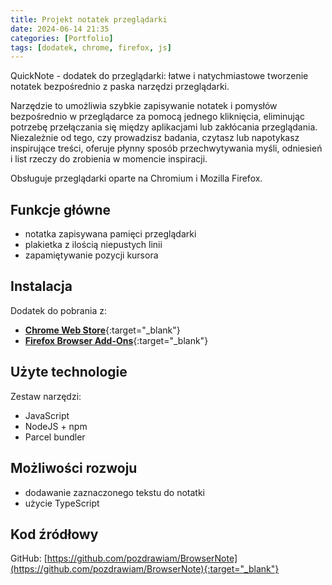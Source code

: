 ```yaml
---
title: Projekt notatek przeglądarki
date: 2024-06-14 21:35
categories: [Portfolio]
tags: [dodatek, chrome, firefox, js]
---
```


QuickNote - dodatek do przeglądarki: łatwe i natychmiastowe tworzenie notatek bezpośrednio z paska narzędzi przeglądarki.

Narzędzie to umożliwia szybkie zapisywanie notatek i pomysłów bezpośrednio w przeglądarce za pomocą jednego kliknięcia, eliminując potrzebę przełączania się między aplikacjami lub zakłócania przeglądania. Niezależnie od tego, czy prowadzisz badania, czytasz lub napotykasz inspirujące treści, oferuje płynny sposób przechwytywania myśli, odniesień i list rzeczy do zrobienia w momencie inspiracji.

Obsługuje przeglądarki oparte na Chromium i Mozilla Firefox.

## Funkcje główne

- notatka zapisywana pamięci przeglądarki
- plakietka z ilością niepustych linii
- zapamiętywanie pozycji kursora

## Instalacja

Dodatek do pobrania z:

- [**Chrome Web Store**](https://chromewebstore.google.com/detail/szybka-notatka/bkmjekafgcdoahhbfmipkgdibfeifjhd){:target="_blank"}
- [**Firefox Browser Add-Ons**](https://addons.mozilla.org/firefox/addon/browser-quick-note/){:target="_blank"}


## Użyte technologie

Zestaw narzędzi:

- JavaScript
- NodeJS + npm
- Parcel bundler

## Możliwości rozwoju

- dodawanie zaznaczonego tekstu do notatki
- użycie TypeScript

## Kod źródłowy

GitHub: [https://github.com/pozdrawiam/BrowserNote](https://github.com/pozdrawiam/BrowserNote){:target="_blank"}

